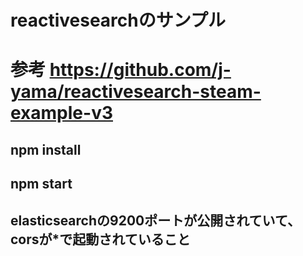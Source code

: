 # reactivesearchのサンプル
# 参考 https://github.com/j-yama/reactivesearch-steam-example-v3

## npm install
## npm start

## elasticsearchの9200ポートが公開されていて、corsが*で起動されていること
